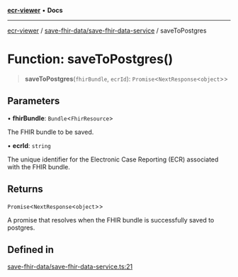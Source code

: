 [**ecr-viewer**](../../../README.md) • **Docs**

***

[ecr-viewer](../../../README.md) / [save-fhir-data/save-fhir-data-service](../README.md) / saveToPostgres

# Function: saveToPostgres()

> **saveToPostgres**(`fhirBundle`, `ecrId`): `Promise`\<`NextResponse`\<`object`\>\>

## Parameters

• **fhirBundle**: `Bundle`\<`FhirResource`\>

The FHIR bundle to be saved.

• **ecrId**: `string`

The unique identifier for the Electronic Case Reporting (ECR) associated with the FHIR bundle.

## Returns

`Promise`\<`NextResponse`\<`object`\>\>

A promise that resolves when the FHIR bundle is successfully saved to postgres.

## Defined in

[save-fhir-data/save-fhir-data-service.ts:21](https://github.com/CDCgov/phdi/blob/dbe13517da6c10296fb0f8b7c72a5ebb1d47f2c7/containers/ecr-viewer/src/app/api/save-fhir-data/save-fhir-data-service.ts#L21)
